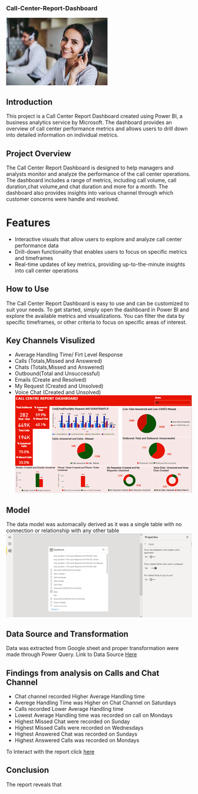 ### Call-Center-Report-Dashboard

![](Call_Image.jpeg)

## Introduction
This project is a Call Center Report Dashboard created using Power BI, a business analytics service by Microsoft. 
The dashboard provides an overview of call center performance metrics and allows users to drill down into detailed information on individual metrics.
## Project Overview
The Call Center Report Dashboard is designed to help managers and analysts monitor and analyze the performance of the call center operations. 
The dashboard includes a range of metrics, including call volume, call duration,chat volume,and chat duration and more  for a month. 
The dashboard also provides insights into various channel through which customer concerns were handle and resolved.
# Features
- Interactive visuals that allow users to explore and analyze call center performance data
- Drill-down functionality that enables users to focus on specific metrics and timeframes
- Real-time updates of key metrics, providing up-to-the-minute insights into call center operations

## How to Use
The Call Center Report Dashboard is easy to use and can be customized to suit your needs. 
To get started, simply open the dashboard in Power BI and explore the available metrics and visualizations. 
You can filter the data by specific timeframes, or other criteria to focus on specific areas of interest.

## Key Channels Visulized
- Average Handling Time/ Firt Level Response
- Calls (Totals,Missed and Answered)
- Chats (Totals,Missed and Answered)
- Outbound(Total and Unsuccessful)
- Emails (Create and Resolved)
- My Request (Created and Unsolved)
- Voice Chat (Created and Unsolved)
![](Report.png)

## Model
The data model was automacally derived as it was a single table with no connection or relationship with any other table
![](Model.png)
## Data Source and Transformation
Data was extracted from Google sheet and proper transformation were made through Power Query.
Link to Data Source [Here](https://docs.google.com/spreadsheets/d/1ocZ7_ePzIys8bbMDMn4toEowcAA1oV-vwA-S-HxXeO8/edit#gid=1880035563)

## Findings from analysis on Calls and Chat Channel
- Chat channel recorded Higher Average Handling time
- Averege Handling Time was Higher on Chat Channel on Saturdays
- Calls recorded Lower Average Handling time
- Lowest Average Handling time was recorded on call on Mondays
- Highest Missed Chat were recorded on Sunday 
- Highest Missed Calls were recorded on Wednesdays 
- Highest Answered Chat was recorded on Sundays
- Highest Answered Calls was recorded on Mondays

To Interact with the report click [here](https://app.powerbi.com/groups/me/reports/0da3a6c4-9d0c-404a-aa56-64e33b138d0f/ReportSectionbb321e7dd932de97b11b?clientSideAuth=0)
## Conclusion
The report reveals that 
